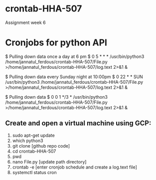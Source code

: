 # crontab-HHA-507
Assignment week 6

# Cronjobs for python API
$ Pulling down data once a day at 6 pm
$ 0 5 * * *  /usr/bin/python3 /home/jannatul_ferdous/crontab-HHA-507/File.py >/home/jannatul_ferdous/crontab-HHA-507/log.text 2>&1 &

$ Pulling down data every Sunday night at 10:00pm 
$ 0 22 * * SUN /usr/bin/python3 /home/jannatul_ferdous/crontab-HHA-507/File.py >/home/jannatul_ferdous/crontab-HHA-507/log.text 2>&1 &

$ Pulling down data 
$ 0 0 1 */3 * /usr/bin/python3 /home/jannatul_ferdous/crontab-HHA-507/File.py >/home/jannatul_ferdous/crontab-HHA-507/log.text 2>&1 &

## Create and open a virtual machine using GCP:
1. sudo apt-get update
2. which python3
3. git clone [github repo code]
4. cd crontab-HHA-507
5. pwd
6. nano File.py [update path directory]
7. crontab -e [enter cronjob schedule and create a log.text file]
8. systemctl status cron


